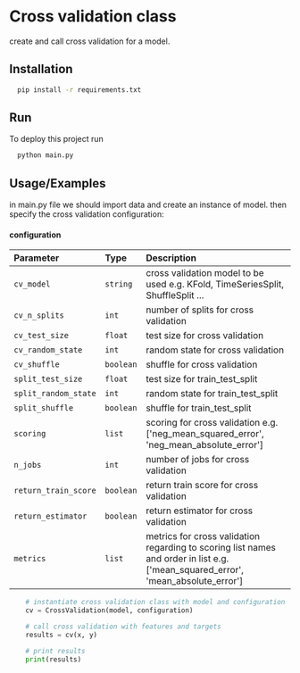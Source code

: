
# Cross validation class

create and call cross validation for a model.


## Installation

```bash
  pip install -r requirements.txt
```
## Run

To deploy this project run

```bash
  python main.py
```


## Usage/Examples
in main.py file we should import data and create an instance of model.
then specify the cross validation configuration:

#### configuration

| Parameter | Type     | Description                |
| :-------- | :------- | :------------------------- |
| `cv_model` | `string` | cross validation model to be used e.g. KFold, TimeSeriesSplit, ShuffleSplit ... |
| `cv_n_splits`|  `int` | number of splits for cross validation|
| `cv_test_size`|  `float` | test size for cross validation|
| `cv_random_state`|  `int` | random state for cross validation|
| `cv_shuffle`|  `boolean` | shuffle for cross validation|
| `split_test_size`|   `float` | test size for train_test_split|
| `split_random_state`|  `int` | random state for train_test_split|
| `split_shuffle`|  `boolean` | shuffle for train_test_split|
| `scoring`|   `list` | scoring for cross validation e.g. ['neg_mean_squared_error', 'neg_mean_absolute_error']|
| `n_jobs`|  `int` | number of jobs for cross validation|
| `return_train_score`|  `boolean` | return train score for cross validation|
| `return_estimator`|  `boolean` | return estimator for cross validation|
| `metrics`|  `list` | metrics for cross validation regarding to scoring list names and order in list e.g. ['mean_squared_error', 'mean_absolute_error']|


``` python
    # instantiate cross validation class with model and configuration
    cv = CrossValidation(model, configuration)

    # call cross validation with features and targets
    results = cv(x, y)

    # print results
    print(results)
```
